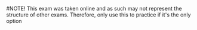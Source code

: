 #NOTE!
This exam was taken online and as such may not represent the structure of other exams. Therefore, only use this to practice if it's the only option